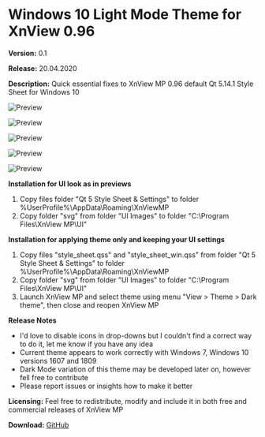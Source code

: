 # Windows 10 Light Mode Theme for XnView 0.96

**Version:** 0.1

**Release:** 20.04.2020

**Description:** Quick essential fixes to XnView MP 0.96 default Qt 5.14.1 Style Sheet for Windows 10

![Preview](https://user-images.githubusercontent.com/17095595/79745342-8662c200-8321-11ea-9808-e86e33183054.jpg)

![Preview](https://user-images.githubusercontent.com/17095595/79745719-3afce380-8322-11ea-94da-fee346c3ec64.jpg)

![Preview](https://user-images.githubusercontent.com/17095595/79745752-48b26900-8322-11ea-83f8-410b3045946d.jpg)

![Preview](https://user-images.githubusercontent.com/17095595/79745771-523bd100-8322-11ea-8717-910a8fbd7eae.jpg)

![Preview](https://user-images.githubusercontent.com/17095595/79745789-5a940c00-8322-11ea-8cbe-990fb8b43868.jpg)

**Installation for UI look as in previews**
1. Copy files folder "Qt 5 Style Sheet & Settings"
   to folder %UserProfile%\AppData\Roaming\XnViewMP
2. Copy folder "svg" from folder "UI Images"
   to folder "C:\Program Files\XnView MP\UI"

**Installation for applying theme only and keeping your UI settings**
1. Copy files "style_sheet.qss" and "style_sheet_win.qss"
   from folder "Qt 5 Style Sheet & Settings"
   to folder %UserProfile%\AppData\Roaming\XnViewMP
2. Copy folder "svg" from folder "UI Images"
   to folder "C:\Program Files\XnView MP\UI"
3. Launch XnView MP and select theme using menu
   "View > Theme > Dark theme", then close and reopen XnView MP
   
**Release Notes**
- I'd love to disable icons in drop-downs but I couldn't find a correct way to do it, let me know if you have any idea
- Current theme appears to work correctly with Windows 7, Windows 10 versions 1607 and 1809
- Dark Mode variation of this theme may be developed later on, however fell free to contribute
- Please report issues or insights how to make it better
   
**Licensing:** Feel free to redistribute, modify and include it in both free and commercial releases of XnView MP

**Download:** [GitHub](https://github.com/bananakid/xnviewmp-w10-qss/blob/master/Windows%2010%20Light%20Mode%20Theme%200.1%20for%20XnView%20MP%200.96.7z)
